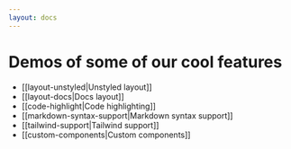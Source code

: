 ```yaml
---
layout: docs
---
```


# Demos of some of our cool features
- [[layout-unstyled|Unstyled layout]]
- [[layout-docs|Docs layout]]
- [[code-highlight|Code highlighting]]
- [[markdown-syntax-support|Markdown syntax support]]
- [[tailwind-support|Tailwind support]]
- [[custom-components|Custom components]]
